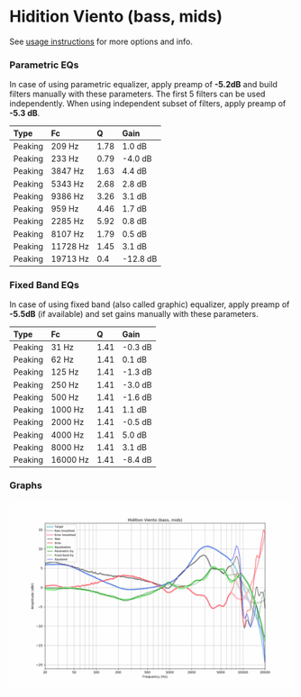 # Hidition Viento (bass, mids)
See [usage instructions](https://github.com/jaakkopasanen/AutoEq#usage) for more options and info.

### Parametric EQs
In case of using parametric equalizer, apply preamp of **-5.2dB** and build filters manually
with these parameters. The first 5 filters can be used independently.
When using independent subset of filters, apply preamp of **-5.3 dB**.

| Type    | Fc       |    Q | Gain     |
|:--------|:---------|:-----|:---------|
| Peaking | 209 Hz   | 1.78 | 1.0 dB   |
| Peaking | 233 Hz   | 0.79 | -4.0 dB  |
| Peaking | 3847 Hz  | 1.63 | 4.4 dB   |
| Peaking | 5343 Hz  | 2.68 | 2.8 dB   |
| Peaking | 9386 Hz  | 3.26 | 3.1 dB   |
| Peaking | 959 Hz   | 4.46 | 1.7 dB   |
| Peaking | 2285 Hz  | 5.92 | 0.8 dB   |
| Peaking | 8107 Hz  | 1.79 | 0.5 dB   |
| Peaking | 11728 Hz | 1.45 | 3.1 dB   |
| Peaking | 19713 Hz | 0.4  | -12.8 dB |

### Fixed Band EQs
In case of using fixed band (also called graphic) equalizer, apply preamp of **-5.5dB**
(if available) and set gains manually with these parameters.

| Type    | Fc       |    Q | Gain    |
|:--------|:---------|:-----|:--------|
| Peaking | 31 Hz    | 1.41 | -0.3 dB |
| Peaking | 62 Hz    | 1.41 | 0.1 dB  |
| Peaking | 125 Hz   | 1.41 | -1.3 dB |
| Peaking | 250 Hz   | 1.41 | -3.0 dB |
| Peaking | 500 Hz   | 1.41 | -1.6 dB |
| Peaking | 1000 Hz  | 1.41 | 1.1 dB  |
| Peaking | 2000 Hz  | 1.41 | -0.5 dB |
| Peaking | 4000 Hz  | 1.41 | 5.0 dB  |
| Peaking | 8000 Hz  | 1.41 | 3.1 dB  |
| Peaking | 16000 Hz | 1.41 | -8.4 dB |

### Graphs
![](./Hidition%20Viento%20(bass,%20mids).png)